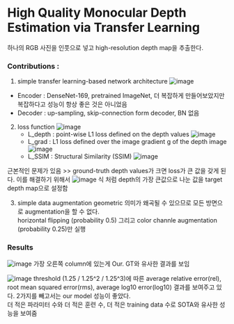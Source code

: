 # High Quality Monocular Depth Estimation via Transfer Learning

하나의 RGB 사진을 인풋으로 넣고 high-resolution depth map을 추출한다.       

### Contributions : 
1. simple transfer learning-based network architecture
![image](https://user-images.githubusercontent.com/70581043/150280517-ee91b90f-892b-4bbf-bcd8-24596dda3aab.png)        
- Encoder : DenseNet-169, pretrained ImageNet, 더 복잡하게 만들어보았지만 복잡하다고 성능이 항상 좋은 것은 아니었음
- Decoder : up-sampling, skip-connection form decoder, BN 없음

2. loss function
![image](https://user-images.githubusercontent.com/70581043/150280735-922b76b5-cf38-4bea-a76b-1e78844ef560.png)
    - L_depth : point-wise L1 loss defined on the depth values
      ![image](https://user-images.githubusercontent.com/70581043/150280768-6db8b7e6-24b0-4a38-a8c1-d690b5713428.png)    
    - L_grad : L1 loss defined over the image gradient g of the depth image
      ![image](https://user-images.githubusercontent.com/70581043/150280872-37c6bcfe-dbd9-4afb-a199-aed56aa194d2.png)       
    - L_SSIM : Structural Similarity (SSIM)
      ![image](https://user-images.githubusercontent.com/70581043/150280950-3ea7957e-ba3c-4d3f-bd0e-32a7a3b54439.png)    


근본적인 문제가 있음 >> ground-truth depth values가 크면 loss가 큰 값을 갖게 된다. 이를 해결하기 위해서 ![image](https://user-images.githubusercontent.com/70581043/150281116-ecd89f0e-2c2a-4706-ada7-1dd373e30cc4.png) 식 처럼 depth의 가장 큰값으로 나눈 값을 target depth map으로 설정함


3. simple data augmentation
geometric 의미가 왜곡될 수 있으므로 모든 방면으로 augmentation을 할 수 없다.        
horizontal flipping (probability 0.5) 그리고 color channle augmentation (probability 0.25)만 실행


### Results
![image](https://user-images.githubusercontent.com/70581043/150281406-92dccf83-e7ad-4d0f-a8f6-4a0eae9b7c7b.png)
가장 오른쪽 column에 있는게 Our. GT와 유사한 결과를 보임

![image](https://user-images.githubusercontent.com/70581043/150281637-44277f13-cea4-4b21-b252-d6b5ab5657a3.png)
threshold (1.25 / 1.25^2 / 1.25^3)에 따른 average relative error(rel), root mean squared error(rms), average log10 error(log10) 결과를 보여주고 있다. 2가지를 빼고서는 our model 성능이 좋았다.           
더 적은 파라미터 수와 더 적은 훈련 수, 더 적은 training data 수로 SOTA와 유사한 성능을 보여줌                   
